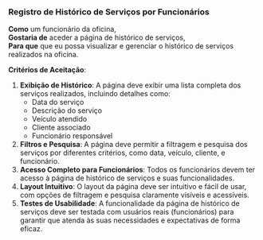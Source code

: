 ### Registro de Histórico de Serviços por Funcionários

**Como** um funcionário da oficina,  
**Gostaria de** aceder a página de histórico de serviços,  
**Para que** que eu possa visualizar e gerenciar o histórico de serviços realizados na oficina.

**Critérios de Aceitação**:
1. **Exibição de Histórico**: A página deve exibir uma lista completa dos serviços realizados, incluindo detalhes como:
   - Data do serviço
   - Descrição do serviço
   - Veículo atendido
   - Cliente associado
   - Funcionário responsável
3. **Filtros e Pesquisa**: A página deve permitir a filtragem e pesquisa dos serviços por diferentes critérios, como data, veículo, cliente, e funcionário.
4. **Acesso Completo para Funcionários**: Todos os funcionários devem ter acesso à página de histórico de serviços e suas funcionalidades.
5. **Layout Intuitivo**: O layout da página deve ser intuitivo e fácil de usar, com opções de filtragem e pesquisa claramente visíveis e acessíveis.
6. **Testes de Usabilidade**: A funcionalidade da página de histórico de serviços deve ser testada com usuários reais (funcionários) para garantir que atenda às suas necessidades e expectativas de forma eficaz.
